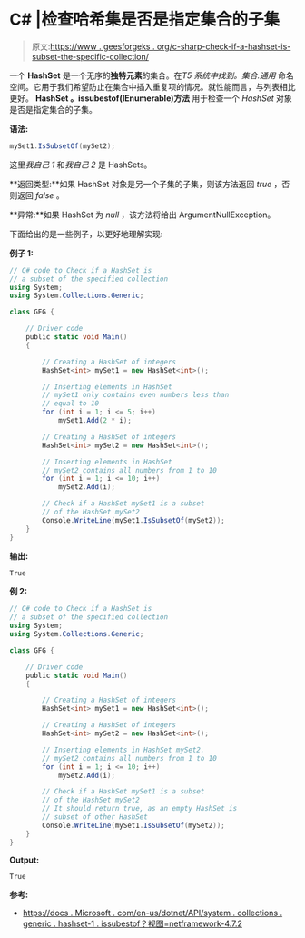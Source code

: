 # C# |检查哈希集是否是指定集合的子集

> 原文:[https://www . geesforgeks . org/c-sharp-check-if-a-hashset-is-subset-the-specific-collection/](https://www.geeksforgeeks.org/c-sharp-check-if-a-hashset-is-a-subset-of-the-specified-collection/)

一个 **HashSet** 是一个无序的**独特元素**的集合。在*T5 系统中找到。集合.通用* 命名空间。它用于我们希望防止在集合中插入重复项的情况。就性能而言，与列表相比更好。 **HashSet <t>。issubestof(IEnumerable<t>)方法</t></t>** 用于检查一个 *HashSet* 对象是否是指定集合的子集。

**语法:**

```cs
mySet1.IsSubsetOf(mySet2);

```

这里*我自己 1* 和*我自己 2* 是 HashSets。

**返回类型:**如果 HashSet <t>对象是另一个子集的子集，则该方法返回 *true* ，否则返回 *false* 。</t>

**异常:**如果 HashSet 为 *null* ，该方法将给出 ArgumentNullException。

下面给出的是一些例子，以更好地理解实现:

**例子 1:**

```cs
// C# code to Check if a HashSet is
// a subset of the specified collection
using System;
using System.Collections.Generic;

class GFG {

    // Driver code
    public static void Main()
    {

        // Creating a HashSet of integers
        HashSet<int> mySet1 = new HashSet<int>();

        // Inserting elements in HashSet
        // mySet1 only contains even numbers less than
        // equal to 10
        for (int i = 1; i <= 5; i++)
            mySet1.Add(2 * i);

        // Creating a HashSet of integers
        HashSet<int> mySet2 = new HashSet<int>();

        // Inserting elements in HashSet
        // mySet2 contains all numbers from 1 to 10
        for (int i = 1; i <= 10; i++)
            mySet2.Add(i);

        // Check if a HashSet mySet1 is a subset
        // of the HashSet mySet2
        Console.WriteLine(mySet1.IsSubsetOf(mySet2));
    }
}
```

**输出:**

```cs
True

```

**例 2:**

```cs
// C# code to Check if a HashSet is
// a subset of the specified collection
using System;
using System.Collections.Generic;

class GFG {

    // Driver code
    public static void Main()
    {

        // Creating a HashSet of integers
        HashSet<int> mySet1 = new HashSet<int>();

        // Creating a HashSet of integers
        HashSet<int> mySet2 = new HashSet<int>();

        // Inserting elements in HashSet mySet2.
        // mySet2 contains all numbers from 1 to 10
        for (int i = 1; i <= 10; i++)
            mySet2.Add(i);

        // Check if a HashSet mySet1 is a subset
        // of the HashSet mySet2
        // It should return true, as an empty HashSet is
        // subset of other HashSet
        Console.WriteLine(mySet1.IsSubsetOf(mySet2));
    }
}
```

**Output:**

```cs
True

```

**参考:**

*   [https://docs . Microsoft . com/en-us/dotnet/API/system . collections . generic . hashset-1 . issubestof？视图=netframework-4.7.2](https://docs.microsoft.com/en-us/dotnet/api/system.collections.generic.hashset-1.issubsetof?view=netframework-4.7.2)